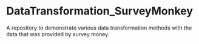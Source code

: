 # DataTransformation_SurveyMonkey
A repository to demonstrate various data transformation methods with the data that was provided by survey money.

